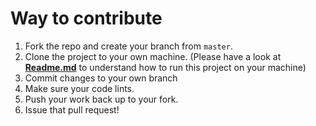 # Way to contribute

1.  Fork the repo and create your branch from `master`.
2.  Clone the project to your own machine. (Please have a look at  [**Readme.md**](https://github.com/vedraj360/ChipRecyclerView/blob/master/README.md) to understand how to run this project on your machine)
3.  Commit changes to your own branch
4.  Make sure your code lints.
5.  Push your work back up to your fork.
6.  Issue that pull request!
